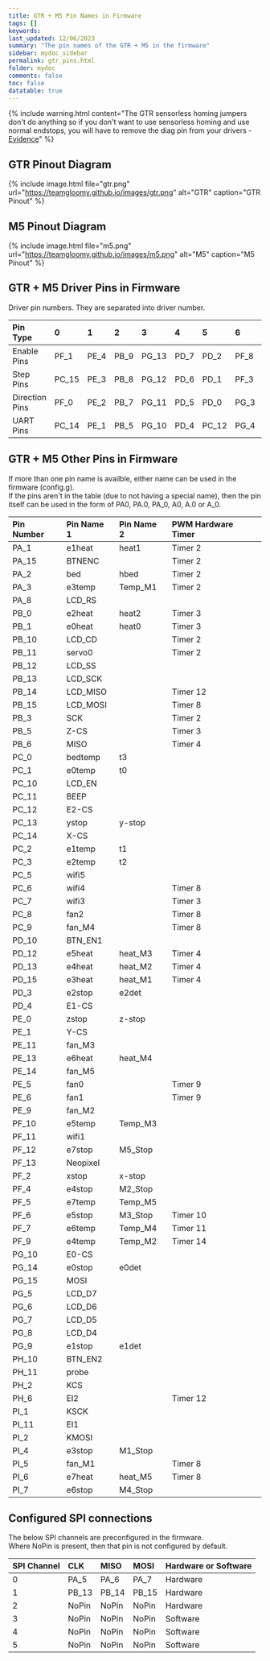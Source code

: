 ```yaml
---
title: GTR + M5 Pin Names in Firmware
tags: []
keywords: 
last_updated: 12/06/2023
summary: "The pin names of the GTR + M5 in the firmware"
sidebar: mydoc_sidebar
permalink: gtr_pins.html
folder: mydoc
comments: false
toc: false
datatable: true
---
```


{% include warning.html content="The GTR sensorless homing jumpers don't do anything so if you don't want to use sensorless homing and use normal endstops, you will have to remove the diag pin from your drivers - [Evidence](https://github.com/bigtreetech/BIGTREETECH-GTR-V1.0/issues/12)" %}

## GTR Pinout Diagram

{% include image.html file="gtr.png" url="https://teamgloomy.github.io/images/gtr.png" alt="GTR" caption="GTR Pinout" %}

## M5 Pinout Diagram

{% include image.html file="m5.png" url="https://teamgloomy.github.io/images/m5.png" alt="M5" caption="M5 Pinout" %}

## GTR + M5 Driver Pins in Firmware

Driver pin numbers. They are separated into driver number.

<div class="datatable-begin"></div>

|Pin Type|0|1|2|3|4|5|6|7|8|9|10|
| :---|:----|:----|:-----|:-----|:-----|:-----|:-----|:-----|:-----|:-----|:-----|
|Enable Pins|PF_1|PE_4|PB_9|PG_13|PD_7|PD_2|PF_8|PG_2|PF_14|PE_8|PI_0|
|Step Pins|PC_15|PE_3|PB_8|PG_12|PD_6|PD_1|PF_3|PD_14|PE_12|PG_0|PH_12|
|Direction Pins|PF_0|PE_2|PB_7|PG_11|PD_5|PD_0|PG_3|PD_11|PE_10|PG_1|PH_15|
|UART Pins|PC_14|PE_1|PB_5|PG_10|PD_4|PC_12|PG_4|PE_15|PE_7|PF_15|PH_14|

<div class="datatable-end"></div>

## GTR + M5 Other Pins in Firmware

If more than one pin name is availble, either name can be used in the firmware (config.g).  
If the pins aren't in the table (due to not having a special name), then the pin itself can be used in the form of PA0, PA.0, PA_0, A0, A.0 or A_0.  

<div class="datatable-begin"></div>

|Pin Number|Pin Name 1|Pin Name 2|PWM Hardware Timer|
| :------------- |:-------------|:-------------|:-------------|
|PA_1| e1heat|heat1|Timer 2|
|PA_15|BTNENC||Timer 2|
|PA_2| bed|hbed|Timer 2|
|PA_3| e3temp|Temp_M1|Timer 2|
|PA_8|LCD_RS|||
|PB_0| e2heat|heat2|Timer 3|
|PB_1| e0heat|heat0|Timer 3|
|PB_10|LCD_CD||Timer 2|
|PB_11|servo0||Timer 2|
|PB_12|LCD_SS|||
|PB_13|LCD_SCK|||
|PB_14|LCD_MISO||Timer 12|
|PB_15|LCD_MOSI||Timer 8|
|PB_3| SCK||Timer 2|
|PB_5| Z-CS||Timer 3|
|PB_6| MISO||Timer 4|
|PC_0| bedtemp|t3||
|PC_1| e0temp|t0||
|PC_10|LCD_EN|||
|PC_11|BEEP|||
|PC_12|E2-CS|||
|PC_13| ystop|y-stop||
|PC_14|X-CS|||
|PC_2| e1temp|t1||
|PC_3| e2temp|t2||
|PC_5| wifi5|||
|PC_6| wifi4||Timer 8|
|PC_7| wifi3||Timer 3|
|PC_8| fan2||Timer 8|
|PC_9| fan_M4||Timer 8|
|PD_10|BTN_EN1|||
|PD_12|e5heat|heat_M3|Timer 4|
|PD_13|e4heat|heat_M2|Timer 4|
|PD_15|e3heat|heat_M1|Timer 4|
|PD_3| e2stop|e2det||
|PD_4| E1-CS|||
|PE_0| zstop|z-stop||
|PE_1| Y-CS|||
|PE_11|fan_M3|||
|PE_13|e6heat|heat_M4||
|PE_14| fan_M5|||
|PE_5| fan0||Timer 9|
|PE_6| fan1||Timer 9|
|PE_9| fan_M2|||
|PF_10|e5temp|Temp_M3||
|PF_11|wifi1|||
|PF_12|e7stop|M5_Stop||
|PF_13|Neopixel|||
|PF_2| xstop|x-stop||
|PF_4| e4stop|M2_Stop||
|PF_5| e7temp|Temp_M5||
|PF_6| e5stop|M3_Stop|Timer 10|
|PF_7| e6temp|Temp_M4|Timer 11|
|PF_9| e4temp|Temp_M2|Timer 14|
|PG_10|E0-CS|||
|PG_14|e0stop|e0det||
|PG_15| MOSI|||
|PG_5|LCD_D7|||
|PG_6|LCD_D6|||
|PG_7|LCD_D5|||
|PG_8|LCD_D4|||
|PG_9| e1stop|e1det||
|PH_10|BTN_EN2|||
|PH_11|probe|||
|PH_2| KCS|||
|PH_6| EI2||Timer 12|
|PI_1| KSCK|||
|PI_11|EI1|||
|PI_2| KMOSI|||
|PI_4| e3stop|M1_Stop||
|PI_5| fan_M1||Timer 8|
|PI_6| e7heat|heat_M5|Timer 8|
|PI_7| e6stop|M4_Stop||

<div class="datatable-end"></div>

## Configured SPI connections

The below SPI channels are preconfigured in the firmware.  
Where NoPin is present, then that pin is not configured by default.  

<div class="datatable-begin"></div>

|SPI Channel| CLK | MISO | MOSI | Hardware or Software |
| :------------- |:-------------|:-------------|:-------------|:-------------|
|0|PA_5|PA_6|PA_7|Hardware|
|1|PB_13|PB_14|PB_15|Hardware|
|2|NoPin|NoPin|NoPin|Hardware|
|3|NoPin|NoPin|NoPin|Software|
|4|NoPin|NoPin|NoPin|Software|
|5|NoPin|NoPin|NoPin|Software|

<div class="datatable-end"></div>
